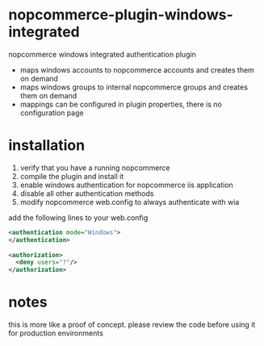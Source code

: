 nopcommerce-plugin-windows-integrated
=====================================

nopcommerce windows integrated authentication plugin

- maps windows accounts to nopcommerce accounts and creates them on demand
- maps windows groups to internal nopcommerce groups and creates them on demand
- mappings can be configured in plugin properties, there is no configuration page

installation
============

1. verify that you have a running nopcommerce
2. compile the plugin and install it
3. enable windows authentication for nopcommerce iis application
4. disable all other authentication methods
5. modify nopcommerce web.config to always authenticate with wia

add the following lines to your web.config

```xml
<authentication mode="Windows">
</authentication>
	
<authorization>
  <deny users="?"/>
</authorization>
```

notes
=====

this is more like a proof of concept. please review the code before using it for production environments
